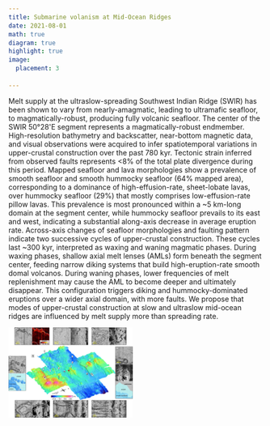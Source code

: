 ```yaml
---
title: Submarine volanism at Mid-Ocean Ridges
date: 2021-08-01
math: true
diagram: true
highlight: true
image:
  placement: 3

---
```


Melt supply at the ultraslow-spreading Southwest Indian Ridge (SWIR) has been shown to vary from nearly-amagmatic, leading to ultramafic seafloor, to magmatically-robust, producing fully volcanic seafloor. The center of the SWIR 50°28'E segment represents a magmatically-robust endmember. High-resolution bathymetry and backscatter, near-bottom magnetic data, and visual observations were acquired to infer spatiotemporal variations in upper-crustal construction over the past 780 kyr. Tectonic strain inferred from observed faults represents <8% of the total plate divergence during this period. Mapped seafloor and lava morphologies show a prevalence of smooth seafloor and smooth hummocky seafloor (64% mapped area), corresponding to a dominance of high-effusion-rate, sheet-lobate lavas, over hummocky seafloor (29%) that mostly comprises low-effusion-rate pillow lavas. This prevalence is most pronounced within a ~5 km-long domain at the segment center, while hummocky seafloor prevails to its east and west, indicating a substantial along-axis decrease in average eruption rate. Across-axis changes of seafloor morphologies and faulting pattern indicate two successive cycles of upper-crustal construction. These cycles last ~300 kyr, interpreted as waxing and waning magmatic phases. During waxing phases, shallow axial melt lenses (AMLs) form beneath the segment center, feeding narrow diking systems that build high-eruption-rate smooth domal volcanos. During waning phases, lower frequencies of melt replenishment may cause the AML to become deeper and ultimately disappear. This configuration triggers diking and hummocky-dominated eruptions over a wider axial domain, with more faults. We propose that modes of upper-crustal construction at slow and ultraslow mid-ocean ridges are influenced by melt supply more than spreading rate.

<img src="figure.jpg" alt="figure" style="zoom:24%;" />
